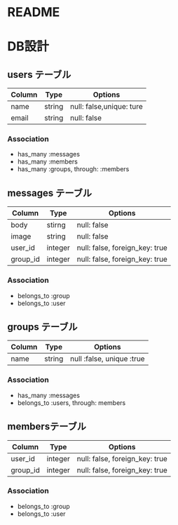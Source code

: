# README

# DB設計

## users テーブル
|Column|Type|Options|
|------|----|-------|
|name|string|null: false,unique: ture|
|email|string|null: false|

### Association
- has_many :messages
- has_many :members
- has_many :groups, through: :members

## messages テーブル
|Column|Type|Options|
|------|----|-------|
|body|stirng|null: false|
|image|string|null: false|
|user_id|integer|null: false, foreign_key: true|
|group_id|integer|null: false, foreign_key: true|

### Association
- belongs_to :group
- belongs_to :user

## groups テーブル
|Column|Type|Options|
|------|----|-------|
|name|string|null :false, unique :true|

### Association
- has_many :messages
- belongs_to :users, through: members 

## membersテーブル
|Column|Type|Options|
|------|----|-------|
|user_id|integer|null: false, foreign_key: true|
|group_id|integer|null: false, foreign_key: true|

### Association
- belongs_to :group
- belongs_to :user